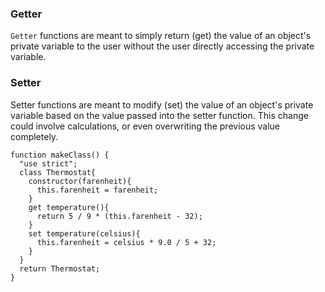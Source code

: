 ### Getter
`Getter` functions are meant to simply return (get) the value of an object's private variable to the user without the user directly accessing the private variable.

### Setter
Setter functions are meant to modify (set) the value of an object's private variable based on the value passed into the setter function. This change could involve calculations, or even overwriting the previous value completely.
```
function makeClass() {
  "use strict";
  class Thermostat{
    constructor(farenheit){
      this.farenheit = farenheit;
    }
    get temperature(){
      return 5 / 9 * (this.farenheit - 32);
    }
    set temperature(celsius){
      this.farenheit = celsius * 9.0 / 5 + 32;
    }
  }
  return Thermostat;
}
```